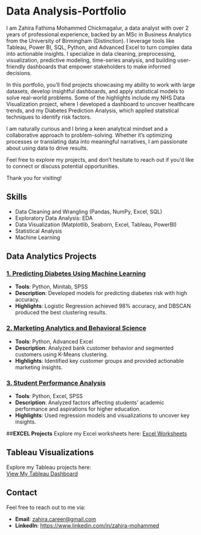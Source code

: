 # Data Analysis-Portfolio

I am Zahira Fathima Mohammed Chickmagalur, a data analyst with over 2 years of professional experience, backed by an MSc in Business Analytics from the University of Birmingham (Distinction). I leverage tools like Tableau, Power BI, SQL, Python, and Advanced Excel to turn complex data into actionable insights. I specialize in data cleaning, preprocessing, visualization, predictive modeling, time-series analysis, and building user-friendly dashboards that empower stakeholders to make informed decisions.

In this portfolio, you’ll find projects showcasing my ability to work with large datasets, develop insightful dashboards, and apply statistical models to solve real-world problems. Some of the highlights include my NHS Data Visualization project, where I developed a dashboard to uncover healthcare trends, and my Diabetes Prediction Analysis, which applied statistical techniques to identify risk factors.

I am naturally curious and I bring a keen analytical mindset and a collaborative approach to problem-solving. Whether it’s optimizing processes or translating data into meaningful narratives, I am passionate about using data to drive results.

Feel free to explore my projects, and don’t hesitate to reach out if you’d like to connect or discuss potential opportunities.

Thank you for visiting!

## Skills
- Data Cleaning and Wrangling (Pandas, NumPy, Excel, SQL)
- Exploratory Data Analysis: EDA
- Data Visualization (Matplotlib, Seaborn, Excel, Tableau, PowerBI)
- Statistical Analysis
- Machine Learning

## Data Analytics Projects
### [1. Predicting Diabetes Using Machine Learning](./Diabetes_Prediction)
- **Tools**: Python, Minitab, SPSS
- **Description**: Developed models for predicting diabetes risk with high accuracy.
- **Highlights**: Logistic Regression achieved 98% accuracy, and DBSCAN produced the best clustering results.
  
### [2. Marketing Analytics and Behavioral Science](./Marketing_Analytics)
- **Tools**: Python, Advanced Excel
- **Description**: Analyzed bank customer behavior and segmented customers using K-Means clustering.
- **Highlights**: Identified key customer groups and provided actionable marketing insights.

### [3. Student Performance Analysis](./Student_Performance_Analysis)
- **Tools**: Python, Excel, SPSS
- **Description**: Analyzed factors affecting students' academic performance and aspirations for higher education.
- **Highlights**: Used regression models and visualizations to uncover key insights.

##**EXCEL Projects**
Explore my Excel worksheets here: [Excel Worksheets](./Excel) 
## Tableau Visualizations
Explore my Tableau projects here:  
[View My Tableau Dashboard](https://public.tableau.com/app/profile/zahira.mohammed/vizzes)

## Contact
Feel free to reach out to me via:
- **Email**: zahira.career@gmail.com
- **LinkedIn**: https://www.linkedin.com/in/zahira-mohammed
  
